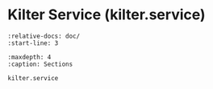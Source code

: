 Kilter Service (kilter.service)
===============================

```{include} ../README.md
:relative-docs: doc/
:start-line: 3
```

```{toctree}
:maxdepth: 4
:caption: Sections

kilter.service
```
